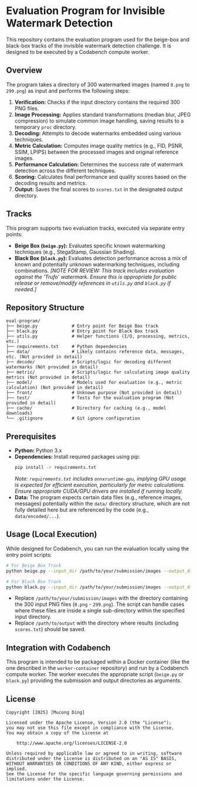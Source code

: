 # Evaluation Program for Invisible Watermark Detection

This repository contains the evaluation program used for the beige-box and black-box tracks of the invisible watermark detection challenge. It is designed to be executed by a Codabench compute worker.

## Overview

The program takes a directory of 300 watermarked images (named `0.png` to `299.png`) as input and performs the following steps:

1.  **Verification:** Checks if the input directory contains the required 300 PNG files.
2.  **Image Processing:** Applies standard transformations (median blur, JPEG compression) to simulate common image handling, saving results to a temporary `proc` directory.
3.  **Decoding:** Attempts to decode watermarks embedded using various techniques.
4.  **Metric Calculation:** Computes image quality metrics (e.g., FID, PSNR, SSIM, LPIPS) between the processed images and original reference images.
5.  **Performance Calculation:** Determines the success rate of watermark detection across the different techniques.
6.  **Scoring:** Calculates final performance and quality scores based on the decoding results and metrics.
7.  **Output:** Saves the final scores to `scores.txt` in the designated output directory.

## Tracks

This program supports two evaluation tracks, executed via separate entry points:

*   **Beige Box (`beige.py`):** Evaluates specific known watermarking techniques (e.g., StegaStamp, Gaussian Shading).
*   **Black Box (`black.py`):** Evaluates detection performance across a mix of known and potentially unknown watermarking techniques, including combinations. *[NOTE FOR REVIEW: This track includes evaluation against the 'Trufo' watermark. Ensure this is appropriate for public release or remove/modify references in `utils.py` and `black.py` if needed.]*

## Repository Structure

```
eval-program/
├── beige.py             # Entry point for Beige Box track
├── black.py             # Entry point for Black Box track
├── utils.py             # Helper functions (I/O, processing, metrics, etc.)
├── requirements.txt     # Python dependencies
├── data/                # Likely contains reference data, messages, etc. (Not provided in detail)
├── decode/              # Scripts/logic for decoding different watermarks (Not provided in detail)
├── metric/              # Scripts/logic for calculating image quality metrics (Not provided in detail)
├── model/               # Models used for evaluation (e.g., metric calculation) (Not provided in detail)
├── front/               # Unknown purpose (Not provided in detail)
├── test/                # Tests for the evaluation program (Not provided in detail)
├── cache/               # Directory for caching (e.g., model downloads)
└── .gitignore           # Git ignore configuration
```

## Prerequisites

*   **Python:** Python 3.x
*   **Dependencies:** Install required packages using pip:
    ```bash
    pip install -r requirements.txt
    ```
    *Note: `requirements.txt` includes `onnxruntime-gpu`, implying GPU usage is expected for efficient execution, particularly for metric calculations. Ensure appropriate CUDA/GPU drivers are installed if running locally.*
*   **Data:** The program expects certain data files (e.g., reference images, messages) potentially within the `data/` directory structure, which are not fully detailed here but are referenced by the code (e.g., `data/encoded/...`).

## Usage (Local Execution)

While designed for Codabench, you can run the evaluation locally using the entry point scripts:

```bash
# For Beige Box Track
python beige.py --input_dir /path/to/your/submission/images --output_dir /path/to/output

# For Black Box Track
python black.py --input_dir /path/to/your/submission/images --output_dir /path/to/output
```

*   Replace `/path/to/your/submission/images` with the directory containing the 300 input PNG files (`0.png` - `299.png`). The script can handle cases where these files are inside a single sub-directory within the specified input directory.
*   Replace `/path/to/output` with the directory where results (including `scores.txt`) should be saved.

## Integration with Codabench

This program is intended to be packaged within a Docker container (like the one described in the `worker-container` repository) and run by a Codabench compute worker. The worker executes the appropriate script (`beige.py` or `black.py`) providing the submission and output directories as arguments.

## License
```
Copyright [2025] [Mucong Ding]

Licensed under the Apache License, Version 2.0 (the "License");
you may not use this file except in compliance with the License.
You may obtain a copy of the License at

    http://www.apache.org/licenses/LICENSE-2.0

Unless required by applicable law or agreed to in writing, software
distributed under the License is distributed on an "AS IS" BASIS,
WITHOUT WARRANTIES OR CONDITIONS OF ANY KIND, either express or implied.
See the License for the specific language governing permissions and
limitations under the License.
```
